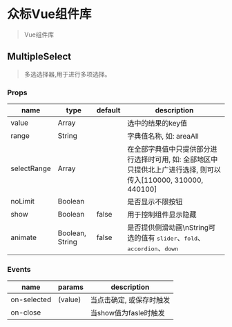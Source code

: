 # 众标Vue组件库

> Vue组件库

## MultipleSelect

> 多选选择器,用于进行多项选择。

### Props

| name         | type    | default | description |
| ----         | -----   | ------- | ----------- |
| value        | Array   |         | 选中的结果的key值 |
| range        | String  |         | 字典值名称, 如: areaAll |
| selectRange  | Array   |         | 在全部字典值中只提供部分进行选择时可用, 如: 全部地区中只提供北上广进行选择, 则可以传入[110000, 310000, 440100] |
| noLimit      | Boolean |         | 是否显示不限按钮 |
| show         | Boolean | false   | 用于控制组件显示隐藏 |
| animate      | Boolean, String | false   | 是否提供侧滑动画\nString可选的值有 <kbd>slider</kbd>、<kbd>fold</kbd>、<kbd>accordion</kbd>、<kbd>down</kbd> |

### Events

| name         | params  | description            |
| ----         | -----   | ---------------------- |
| on-selected  | (value) | 当点击确定, 或保存时触发 |
| on-close     |         | 当show值为fasle时触发   |
